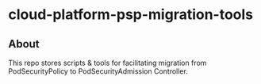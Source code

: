 # cloud-platform-psp-migration-tools

## About

This repo stores scripts & tools for facilitating migration from PodSecurityPolicy to PodSecurityAdmission Controller.
